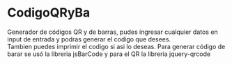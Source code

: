 # CodigoQRyBa
Generador de códigos QR y de barras,
pudes ingresar cualquier datos en input de entrada y podras generar el codigo que desees.  
Tambien puedes imprimir el codigo si asi lo deseas.
Para generar código de barar se usó la libreria jsBarCode
y para el QR la libreria jquery-qrcode
